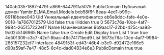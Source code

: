 ﻿<?xml version="1.0" encoding="utf-8"?>
<Entity xmlns:xsi="http://www.w3.org/2001/XMLSchema-instance" xmlns:xsd="http://www.w3.org/2001/XMLSchema">
  <Uid>140ab035-1887-479f-a866-644791fa5075</Uid>
  <Name>PublicDomain</Name>
  <DisplayName>Публичный домен</DisplayName>
  <Namespace>Yambr.ELMA.Email.Models</Namespace>
  <Properties>
    <PropertyMetadata xsi:type="EntityPropertyMetadata">
      <Uid>bcb58f6f-8eaa-4ed1-b99c-69118beee043</Uid>
      <Name>Uid</Name>
      <DisplayName>Уникальный идентификатор</DisplayName>
      <TypeUid>eb6e8ddc-fafe-4e0e-9018-1a7667012579</TypeUid>
      <Settings xsi:type="GuidSettings">
        <FieldName>Uid</FieldName>
      </Settings>
      <Nullable>false</Nullable>
      <IsSystem>true</IsSystem>
      <ViewSettings>
        <Attributes>
          <ViewAttribute>
            <Visibility>Hidden</Visibility>
            <ReadOnly>true</ReadOnly>
          </ViewAttribute>
        </Attributes>
      </ViewSettings>
      <Order>0</Order>
    </PropertyMetadata>
    <PropertyMetadata xsi:type="EntityPropertyMetadata">
      <Uid>5673c76a-10ce-4af7-9984-265157232ef7</Uid>
      <Name>Name</Name>
      <DisplayName>Наименование</DisplayName>
      <TypeUid>9b9aac17-22bb-425c-aa93-9c02c5146965</TypeUid>
      <Settings xsi:type="StringSettings">
        <FieldName>Name</FieldName>
      </Settings>
      <Nullable>false</Nullable>
      <Required>true</Required>
      <ViewSettings>
        <Attributes>
          <ViewAttribute>
            <ViewType>Create</ViewType>
          </ViewAttribute>
          <ViewAttribute>
            <ViewType>Edit</ViewType>
          </ViewAttribute>
          <ViewAttribute>
            <ViewType>Display</ViewType>
            <ReadOnly>true</ReadOnly>
          </ViewAttribute>
          <ViewAttribute>
            <ViewType>List</ViewType>
          </ViewAttribute>
        </Attributes>
      </ViewSettings>
      <Order>1</Order>
      <InFastSearch>true</InFastSearch>
      <Filterable>true</Filterable>
    </PropertyMetadata>
  </Properties>
  <TableViews>
    <TableView>
      <Uid>4e501309-c3c7-42cf-8bac-49c74171bed9</Uid>
      <ViewType>List</ViewType>
    </TableView>
  </TableViews>
  <TitlePropertyUid>5673c76a-10ce-4af7-9984-265157232ef7</TitlePropertyUid>
  <Type>Interface</Type>
  <ImplementationUid>4849153f-ed43-46b4-b3c9-d92472e166c5</ImplementationUid>
  <IdTypeUid>d90a59af-7e47-48c5-8c4c-dad04834e6e3</IdTypeUid>
  <TableName>PublicDomain</TableName>
  <IsSoftDeletable>true</IsSoftDeletable>
  <ShowInCatalogList>true</ShowInCatalogList>
  <Actions />
</Entity>
